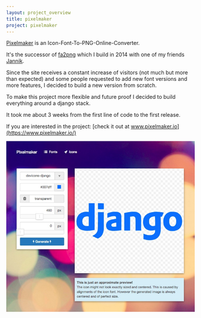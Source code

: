 ```yaml
---
layout: project_overview
title: pixelmaker
project: pixelmaker
---
```


[Pixelmaker](https://www.pixelmaker.io/) is an Icon-Font-To-PNG-Online-Converter.

It's the successor of [fa2png](http://fa2png.io/) which I build in 2014 with one of my friends [Jannik](http://jannikweyrich.com/).

Since the site receives a constant increase of visitors (not much but more than expected) and some people requested to add new font versions and more features, I decided to build a new version from scratch.

To make this project more flexible and future proof I decided to build everything around a django stack.

It took me about 3 weeks from the first line of code to the first release.

If you are interested in the project: [check it out at www.pixelmaker.io](https://www.pixelmaker.io/)

<img src="/res/pixelmaker/screenshot.jpg" class="img-responsive">
